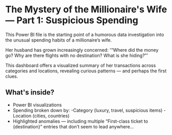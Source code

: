 # The Mystery of the Millionaire's Wife — Part 1: Suspicious Spending

This Power BI file is the starting point of a humorous data investigation into the unusual spending habits of a millionaire’s wife.

Her husband has grown increasingly concerned:
'“Where did the money go? Why are there flights with no destination? What is she hiding?”'

This dashboard offers a visualized summary of her transactions across categories and locations, revealing curious patterns — and perhaps the first clues.

## What's inside?
- Power BI visualizations
- Spending broken down by:
  -Category (luxury, travel, suspicious items)
  -Location (cities, countries)
- Highlighted anomalies — including multiple “First-class ticket to {destination}” entries that don’t seem to lead anywhere...
